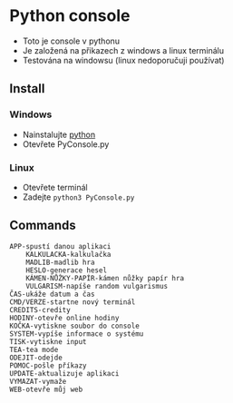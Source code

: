 # **Python console**

- Toto je console v pythonu
- Je založená na přikazech z windows a linux terminálu
- Testována na windowsu (linux nedoporučuji používat)

## Install

### Windows
- Nainstalujte [python](https://www.python.org/)
- Otevřete PyConsole.py

### Linux 
- Otevřete terminál
- Zadejte `python3 PyConsole.py`

## Commands
```
APP-spustí danou aplikaci
    KALKULACKA-kalkulačka
    MADLIB-madlib hra
    HESLO-generace hesel
    KÁMEN-NŮŽKY-PAPÍR-kámen nůžky papír hra
    VULGARISM-napíše random vulgarismus
ČAS-ukáže datum a čas
CMD/VERZE-startne nový terminál
CREDITS-credity
HODINY-otevře online hodiny
KOČKA-vytiskne soubor do console
SYSTEM-vypíše informace o systému
TISK-vytiskne input
TEA-tea mode
ODEJIT-odejde
POMOC-pošle příkazy
UPDATE-aktualizuje aplikaci
VYMAZAT-vymaže
WEB-otevře můj web
```
